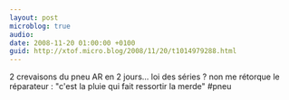 ```yaml
---
layout: post
microblog: true
audio: 
date: 2008-11-20 01:00:00 +0100
guid: http://xtof.micro.blog/2008/11/20/t1014979288.html
---
```

2 crevaisons du pneu AR en 2 jours... loi des séries ? non me rétorque le réparateur : "c'est la pluie qui fait ressortir la merde"  #pneu
